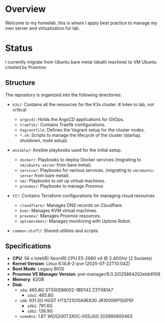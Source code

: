# Overview
Welcome to my homelab, this is where I apply best practice to manage my own server and virtualization for lab. 

# Status
I currently migrate from Ubuntu bare metal (death machine) to VM Ubuntu created by Proxmox

## Structure

The repository is organized into the following directories:

-   `k3s/`: Contains all the resources for the K3s cluster. # Inten to lab, not critical
    -   `argocd/`: Holds the ArgoCD applications for GitOps.
    -   `traefik/`: Contains Traefik configurations.
    -   `Vagrantfile`: Defines the Vagrant setup for the cluster nodes.
    -   `*.sh`: Scripts to manage the lifecycle of the cluster (startup, shutdown, node setup).

-   `ansible/`: Ansible playbooks used for the initial setup.
    -   `docker/`: Playbooks to deploy Docker services (migrating to `vm/ubuntu-server` from bare metal).
    -   `service/`: Playbooks for various services. (migrating to `vm/ubuntu-server` from bare metal).
    -   `vm/`: Playbooks to set up virtual machines.
    -   `proxmox/`: Playbooks to manage Proxmox 

-   `tf/`: Contains Terraform configurations for managing cloud resources.
    -   `cloudflare/`: Manages DNS records on Cloudflare.
    -   `kvm/`: Manages KVM virtual machines.
    -   `proxmox/`: Manages Proxmox resources.
    -   `uptimerobot/`: Manages monitoring with Uptime Robot.

-   `common-stuff/`: Shared utilities and scripts

## Specifications

-   **CPU**: 56 x Intel(R) Xeon(R) CPU E5-2680 v4 @ 2.40GHz (2 Sockets)
-   **Kernel Version**: Linux 6.14.8-2-pve (2025-07-22T10:04Z)
-   **Boot Mode**: Legacy BIOS
-   **Proxmox VE Manager Version**: pve-manager/9.0.3/025864202ebb6109
-   **Memory**: 62GB
-   **Disk**:
    -   `sda`: 465.8G ST500DM002-1BD142    Z3TX81A7
        -   `sda1`: 465.8G
    -   `sdb`: 931.5G HGST HTS721010A9E630 JR10006P1SSP5F
        -   `sdb1`: 791.6G
        -   `sdb2`: 139.9G
    -   `nvme0n1`: 1.8T WDS200T3X0C-00SJG0   203990800463


